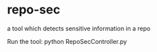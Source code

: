 # repo-sec
a tool which detects sensitive information in a repo

Run the tool:
python RepoSecController.py
